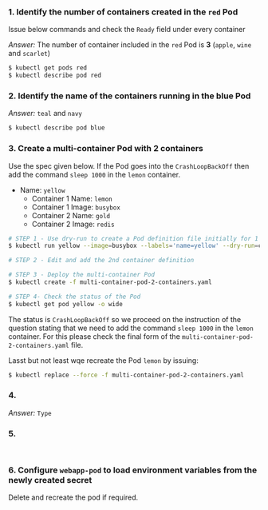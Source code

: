 ### 1. Identify the number of containers created in the `red` Pod

Issue below commands and check the `Ready` field under every container

*Answer:* The number of container included in the `red` Pod is **3** (`apple`, `wine` and `scarlet`) 

```bash
$ kubectl get pods red
$ kubectl describe pod red
```

### 2. Identify the name of the containers running in the blue Pod

*Answer:* `teal` and `navy`

```bash
$ kubectl describe pod blue
```

### 3. Create a multi-container Pod with 2 containers

Use the spec given below. If the Pod goes into the `CrashLoopBackOff` then add the command `sleep 1000` in the `lemon` container.

- Name: `yellow`
  - Container 1 Name: `lemon`
  - Container 1 Image: `busybox` 
  - Container 2 Name: `gold`
  - Container 2 Image: `redis`

```bash
# STEP 1 - Use dry-run to create a Pod definition file initially for 1 container and then we will edit it to add the 2nd container
$ kubectl run yellow --image=busybox --labels='name=yellow' --dry-run=client -o yaml > multi-container-pod-2-containers.yaml

# STEP 2 - Edit and add the 2nd container definition

# STEP 3 - Deploy the multi-container Pod
$ kubectl create -f multi-container-pod-2-containers.yaml

# STEP 4- Check the status of the Pod
$ kubectl get pod yellow -o wide
```

The status is `CrashLoopBackOff` so we proceed on the instruction of the question stating that we need to add the command `sleep 1000` in the `lemon` container. For this please check the final form of the `multi-container-pod-2-containers.yaml` file.

Lasst but not least wqe recreate the Pod `lemon` by issuing:

```bash
$ kubectl replace --force -f multi-container-pod-2-containers.yaml
```

### 4. 

*Answer:* `Type` 

### 5. 

```bash

```

```bash

```

### 6. Configure `webapp-pod` to load environment variables from the newly created secret

Delete and recreate the pod if required.

```bash

```
